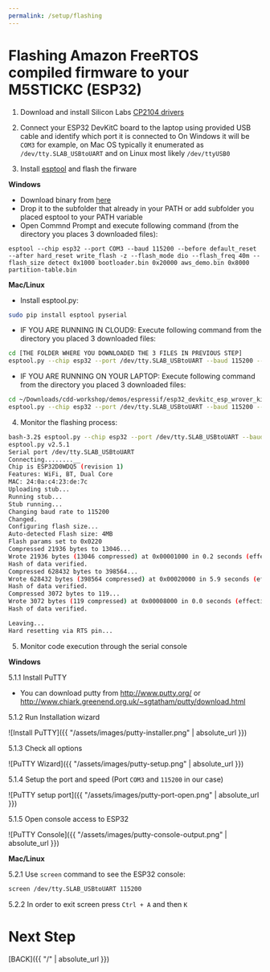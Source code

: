 ```yaml
---
permalink: /setup/flashing
---
```

# Flashing Amazon FreeRTOS compiled firmware to your M5STICKC (ESP32) 

1. Download and install Silicon Labs [CP2104 drivers](https://www.silabs.com/products/development-tools/software/usb-to-uart-bridge-vcp-drivers)

2. Connect your ESP32 DevKitC board to the laptop using provided USB cable and identify which port it is connected to
On Windows it will be ```COM3``` for example, on Mac OS typically it enumerated as ```/dev/tty.SLAB_USBtoUART``` and on Linux most likely ```/dev/ttyUSB0```

3. Install [esptool](https://github.com/espressif/esptool) and flash the firware

**Windows**
- Download binary from [here](https://dl.espressif.com/dl/esptool-2.3.1-windows.zip)
- Drop it to the subfolder that already in your PATH or add subfolder you placed esptool to your PATH variable
- Open Commnd Prompt and execute following command (from the directory you places 3 downloaded files):
```
esptool --chip esp32 --port COM3 --baud 115200 --before default_reset --after hard_reset write_flash -z --flash_mode dio --flash_freq 40m --flash_size detect 0x1000 bootloader.bin 0x20000 aws_demo.bin 0x8000 partition-table.bin
```

**Mac/Linux**

- Install esptool.py:
```bash
sudo pip install esptool pyserial
```

- IF YOU ARE RUNNING IN CLOUD9: Execute following command from the directory you placed 3 downloaded files:

```bash
cd [THE FOLDER WHERE YOU DOWNLOADED THE 3 FILES IN PREVIOUS STEP]
esptool.py --chip esp32 --port /dev/tty.SLAB_USBtoUART --baud 115200 --before default_reset --after hard_reset write_flash -z --flash_mode dio --flash_freq 40m --flash_size detect 0x1000 bootloader.bin 0x20000 aws_demo.bin 0x8000 partition-table.bin
```

- IF YOU ARE RUNNING ON YOUR LAPTOP: Execute following command from the directory you placed 3 downloaded files:

```bash
cd ~/Downloads/cdd-workshop/demos/espressif/esp32_devkitc_esp_wrover_kit/make
esptool.py --chip esp32 --port /dev/tty.SLAB_USBtoUART --baud 115200 --before default_reset --after hard_reset write_flash -z --flash_mode dio --flash_freq 40m --flash_size detect 0x1000 ./build/bootloader/bootloader.bin 0x20000 ./build/aws_demo.bin 0x8000 ./build/partition-table.bin
```

4. Monitor the flashing process:

```bash
bash-3.2$ esptool.py --chip esp32 --port /dev/tty.SLAB_USBtoUART --baud 115200 --before default_reset --after hard_reset write_flash -z --flash_mode dio --flash_freq 40m --flash_size detect 0x1000 bootloader.bin 0x20000 aws_demo.bin 0x8000 partition-table.bin
esptool.py v2.5.1
Serial port /dev/tty.SLAB_USBtoUART
Connecting........__
Chip is ESP32D0WDQ5 (revision 1)
Features: WiFi, BT, Dual Core
MAC: 24:0a:c4:23:de:7c
Uploading stub...
Running stub...
Stub running...
Changing baud rate to 115200
Changed.
Configuring flash size...
Auto-detected Flash size: 4MB
Flash params set to 0x0220
Compressed 21936 bytes to 13046...
Wrote 21936 bytes (13046 compressed) at 0x00001000 in 0.2 seconds (effective 1145.0 kbit/s)...
Hash of data verified.
Compressed 628432 bytes to 398564...
Wrote 628432 bytes (398564 compressed) at 0x00020000 in 5.9 seconds (effective 854.5 kbit/s)...
Hash of data verified.
Compressed 3072 bytes to 119...
Wrote 3072 bytes (119 compressed) at 0x00008000 in 0.0 seconds (effective 3255.9 kbit/s)...
Hash of data verified.

Leaving...
Hard resetting via RTS pin...
```

5. Monitor code execution through the serial console

**Windows**

5.1.1 Install PuTTY

- You can download putty from http://www.putty.org/ or http://www.chiark.greenend.org.uk/~sgtatham/putty/download.html

5.1.2 Run Installation wizard

![Install PuTTY]({{ "/assets/images/putty-installer.png" | absolute_url }})

5.1.3 Check all options

![PuTTY Wizard]({{ "/assets/images/putty-setup.png" | absolute_url }})

5.1.4 Setup the port and speed (Port ```COM3``` and ```115200``` in our case)

![PuTTY setup port]({{ "/assets/images/putty-port-open.png" | absolute_url }})

5.1.5 Open console access to ESP32

![PuTTY Console]({{ "/assets/images/putty-console-output.png" | absolute_url }})


**Mac/Linux**

5.2.1 Use ```screen``` command to see the ESP32 console:

```bash
screen /dev/tty.SLAB_USBtoUART 115200
```

5.2.2 In order to exit screen press ```Ctrl + A``` and then ```K```

# Next Step

[BACK]({{ "/" | absolute_url }})
